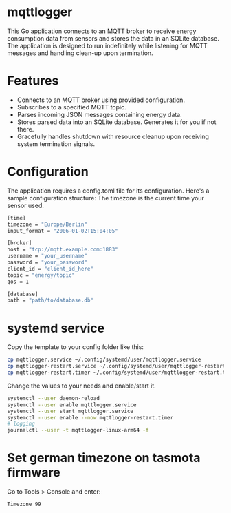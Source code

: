 # mqttlogger

This Go application connects to an MQTT broker to receive energy<br/>
consumption data from sensors and stores the data in an SQLite database.<br/>
The application is designed to run indefinitely while listening for MQTT messages and handling clean-up upon termination.<br/>

# Features

 - Connects to an MQTT broker using provided configuration.
 - Subscribes to a specified MQTT topic.
 - Parses incoming JSON messages containing energy data.
 - Stores parsed data into an SQLite database. Generates it for you if not there.
 - Gracefully handles shutdown with resource cleanup upon receiving system termination signals.

# Configuration

The application requires a config.toml file for its configuration. Here's a sample configuration structure:
The timezone is the current time your sensor used.

```bash
[time]
timezone = "Europe/Berlin"
input_format = "2006-01-02T15:04:05"

[broker]
host = "tcp://mqtt.example.com:1883"
username = "your_username"
password = "your_password"
client_id = "client_id_here"
topic = "energy/topic"
qos = 1

[database]
path = "path/to/database.db"
```

# systemd service

Copy the template to your config folder like this:

```bash
cp mqttlogger.service ~/.config/systemd/user/mqttlogger.service
cp mqttlogger-restart.service ~/.config/systemd/user/mqttlogger-restart.service
cp mqttlogger-restart.timer ~/.config/systemd/user/mqttlogger-restart.timer
```

Change the values to your needs and enable/start it.

```bash
systemctl --user daemon-reload
systemctl --user enable mqttlogger.service
systemctl --user start mqttlogger.service
systemctl --user enable --now mqttlogger-restart.timer
# logging
journalctl --user -t mqttlogger-linux-arm64 -f
```

# Set german timezone on tasmota firmware

Go to Tools > Console and enter:
```bash
Timezone 99
```

